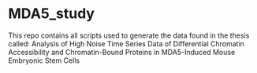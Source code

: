 # MDA5_study
This repo contains all scripts used to generate the data found in the thesis called: Analysis of High Noise Time Series Data of Differential Chromatin Accessibility and Chromatin-Bound Proteins in MDA5-Induced Mouse Embryonic Stem Cells
